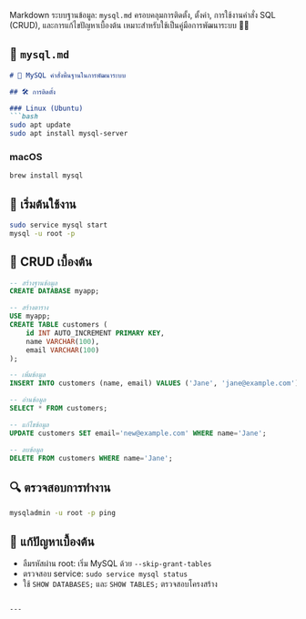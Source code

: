 Markdown ระบบฐานข้อมูล:  `mysql.md` ครอบคลุมการติดตั้ง, ตั้งค่า, การใช้งานคำสั่ง SQL (CRUD), และการแก้ไขปัญหาเบื้องต้น เหมาะสำหรับใช้เป็นคู่มือการพัฒนาระบบ 🧠💾


## 🐬 `mysql.md`

```markdown
# 🐬 MySQL คำสั่งพื้นฐานในการพัฒนาระบบ

## 🛠️ การติดตั้ง

### Linux (Ubuntu)
```bash
sudo apt update
sudo apt install mysql-server
```

### macOS
```bash
brew install mysql
```

## 🚀 เริ่มต้นใช้งาน

```bash
sudo service mysql start
mysql -u root -p
```

## 🔄 CRUD เบื้องต้น

```sql
-- สร้างฐานข้อมูล
CREATE DATABASE myapp;

-- สร้างตาราง
USE myapp;
CREATE TABLE customers (
    id INT AUTO_INCREMENT PRIMARY KEY,
    name VARCHAR(100),
    email VARCHAR(100)
);

-- เพิ่มข้อมูล
INSERT INTO customers (name, email) VALUES ('Jane', 'jane@example.com');

-- อ่านข้อมูล
SELECT * FROM customers;

-- แก้ไขข้อมูล
UPDATE customers SET email='new@example.com' WHERE name='Jane';

-- ลบข้อมูล
DELETE FROM customers WHERE name='Jane';
```

## 🔍 ตรวจสอบการทำงาน

```bash
mysqladmin -u root -p ping
```

## 🧯 แก้ปัญหาเบื้องต้น

- ลืมรหัสผ่าน root: เริ่ม MySQL ด้วย `--skip-grant-tables`
- ตรวจสอบ service: `sudo service mysql status`
- ใช้ `SHOW DATABASES;` และ `SHOW TABLES;` ตรวจสอบโครงสร้าง
```

---
